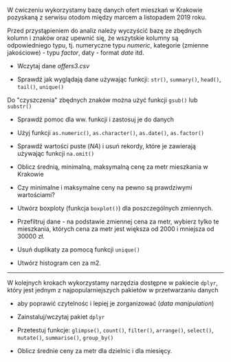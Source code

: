 W ćwiczeniu wykorzystamy bazę danych ofert mieszkań w Krakowie pozyskaną
z serwisu otodom między marcem a listopadem 2019 roku.

Przed przystąpieniem do analiz należy wyczyścić bazę ze zbędnych kolumn
i znaków oraz upewnić się, że wszytskie kolumny są odpowiedniego typu,
tj. numeryczne typu *numeric*, kategorie (zmienne jakościowe) - typu
*factor*, daty - format *date* itd.

-   Wczytaj dane *offers3.csv*

-   Sprawdź jak wyglądają dane używając funkcji: `str()`, `summary()`,
    `head()`, `tail()`, `unique()`

Do "czyszczenia" zbędnych znaków można użyć funkcji `gsub()` lub
`substr()`

-   Sprawdź pomoc dla ww. funkcji i zastosuj je do danych

-   Użyj funkcji `as.numeric()`, `as.character()`, `as.date()`,
    `as.factor()`

-   Sprawdź wartości puste (*NA*) i usuń rekordy, które je zawierają
    używając funkcji `na.omit()`

-   Oblicz średnią, minimalną, maksymalną cenę za metr mieszkania w
    Krakowie

-   Czy minimalne i maksymalne ceny na pewno są prawdziwymi wartościami?

-   Utwórz boxploty (funkcja `boxplot()`) dla poszczególnych zmiennych.

-   Przefiltruj dane - na podstawie zmiennej cena za metr, wybierz tylko
    te mieszkania, których cena za metr jest większa od 2000 i mniejsza
    od 30000 zł.

-   Usuń duplikaty za pomocą funkcji `unique()`

-   Utwórz histogram cen za m2.

------------------------------------------------------------------------

W kolejnych krokach wykorzystamy narzędzia dostępne w pakiecie `dplyr`,
który jest jednym z najpopularniejszych pakietów w przetwarzaniu danych
- aby poprawić czytelnośc i lepiej je zorganizować (*data manipulation*)

-   Zainstaluj/wczytaj pakiet `dplyr`

-   Przetestuj funkcje: `glimpse()`, `count()`, `filter()`, `arrange()`,
    `select()`, `mutate()`, `summarise()`, `group_by()`

-   Oblicz średnie ceny za metr dla dzielnic i dla miesięcy.
